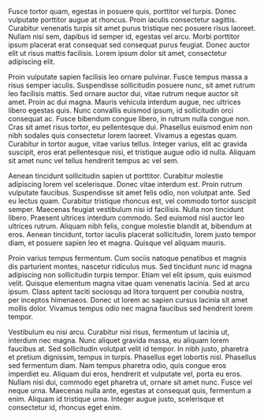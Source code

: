 Fusce tortor quam, egestas in posuere quis, porttitor vel turpis. Donec vulputate porttitor augue at rhoncus. Proin iaculis consectetur sagittis. Curabitur venenatis turpis sit amet purus tristique nec posuere risus laoreet. Nullam nisi sem, dapibus id semper id, egestas vel arcu. Morbi porttitor ipsum placerat erat consequat sed consequat purus feugiat. Donec auctor elit ut risus mattis facilisis. Lorem ipsum dolor sit amet, consectetur adipiscing elit.

Proin vulputate sapien facilisis leo ornare pulvinar. Fusce tempus massa a risus semper iaculis. Suspendisse sollicitudin posuere nunc, sit amet rutrum leo facilisis mattis. Sed ornare auctor dui, vitae rutrum neque auctor sit amet. Proin ac dui magna. Mauris vehicula interdum augue, nec ultrices libero egestas quis. Nunc convallis euismod ipsum, id sollicitudin orci consequat ac. Fusce bibendum congue libero, in rutrum nulla congue non. Cras sit amet risus tortor, eu pellentesque dui. Phasellus euismod enim non nibh sodales quis consectetur lorem laoreet. Vivamus a egestas quam. Curabitur in tortor augue, vitae varius tellus. Integer varius, elit ac gravida suscipit, eros erat pellentesque nisi, et tristique augue odio id nulla. Aliquam sit amet nunc vel tellus hendrerit tempus ac vel sem.

Aenean tincidunt sollicitudin sapien ut porttitor. Curabitur molestie adipiscing lorem vel scelerisque. Donec vitae interdum est. Proin rutrum vulputate faucibus. Suspendisse sit amet felis odio, non volutpat ante. Sed eu lectus quam. Curabitur tristique rhoncus est, vel commodo tortor suscipit semper. Maecenas feugiat vestibulum nisi id facilisis. Nulla non tincidunt libero. Praesent ultrices interdum commodo. Sed euismod nisl auctor leo ultrices rutrum. Aliquam nibh felis, congue molestie blandit at, bibendum at eros. Aenean tincidunt, tortor iaculis placerat sollicitudin, lorem justo tempor diam, et posuere sapien leo et magna. Quisque vel aliquam mauris.

Proin varius tempus fermentum. Cum sociis natoque penatibus et magnis dis parturient montes, nascetur ridiculus mus. Sed tincidunt nunc id magna adipiscing non sollicitudin turpis tempor. Etiam vel elit ipsum, quis euismod velit. Quisque elementum magna vitae quam venenatis lacinia. Sed at arcu ipsum. Class aptent taciti sociosqu ad litora torquent per conubia nostra, per inceptos himenaeos. Donec ut lorem ac sapien cursus lacinia sit amet mollis dolor. Vivamus tempus odio nec magna faucibus sed hendrerit lorem tempor.

Vestibulum eu nisi arcu. Curabitur nisi risus, fermentum ut lacinia ut, interdum nec magna. Nunc aliquet gravida massa, eu aliquam lorem faucibus at. Sed sollicitudin volutpat velit id tempor. In nibh justo, pharetra et pretium dignissim, tempus in turpis. Phasellus eget lobortis nisl. Phasellus sed fermentum diam. Nam tempus pharetra odio, quis congue eros imperdiet eu. Aliquam dui eros, hendrerit et vulputate vel, porta eu eros. Nullam nisi dui, commodo eget pharetra ut, ornare sit amet nunc. Fusce vel neque urna. Maecenas nulla ante, egestas at consequat quis, fermentum a enim. Aliquam id tristique urna. Integer augue justo, scelerisque et consectetur id, rhoncus eget enim.